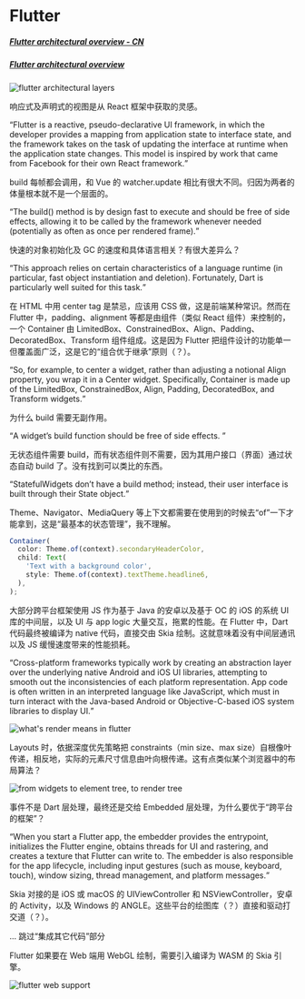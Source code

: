 # Flutter



##### [Flutter architectural overview - CN](https://flutter.cn/docs/resources/architectural-overview)

##### [Flutter architectural overview](https://docs.flutter.dev/resources/architectural-overview)

![flutter architectural layers](https://mgear-image.oss-cn-shanghai.aliyuncs.com/image/other/20220615164750.png?type=win11-square)

响应式及声明式的视图是从 React 框架中获取的灵感。

<q>Flutter is a reactive, pseudo-declarative UI framework, in which the developer provides a mapping from application state to interface state, and the framework takes on the task of updating the interface at runtime when the application state changes. This model is inspired by work that came from Facebook for their own React framework.</q>

build 每帧都会调用，和 Vue 的 watcher.update 相比有很大不同。归因为两者的体量根本就不是一个层面的。

<q>The build() method is by design fast to execute and should be free of side effects, allowing it to be called by the framework whenever needed (potentially as often as once per rendered frame).</q>

快速的对象初始化及 GC 的速度和具体语言相关？有很大差异么？

<q>This approach relies on certain characteristics of a language runtime (in particular, fast object instantiation and deletion). Fortunately, Dart is particularly well suited for this task.</q>

在 HTML 中用 center tag 是禁忌，应该用 CSS 做，这是前端某种常识。然而在 Flutter 中，padding、alignment 等都是由组件（类似 React 组件）来控制的，一个 Container 由 LimitedBox、ConstrainedBox、Align、Padding、DecoratedBox、Transform 组件组成。这是因为 Flutter 把组件设计的功能单一但覆盖面广泛，这是它的“组合优于继承”原则（？）。

<q>So, for example, to center a widget, rather than adjusting a notional Align property, you wrap it in a Center widget. Specifically, Container is made up of the LimitedBox, ConstrainedBox, Align, Padding, DecoratedBox, and Transform widgets.</q>

为什么 build 需要无副作用。

<q>A widget’s build function should be free of side effects. </q>

无状态组件需要 build，而有状态组件则不需要，因为其用户接口（界面）通过状态自动 build 了。没有找到可以类比的东西。

<q>StatefulWidgets don’t have a build method; instead, their user interface is built through their State object.</q>

Theme、Navigator、MediaQuery 等上下文都需要在使用到的时候去“of”一下才能拿到，这是“最基本的状态管理”，我不理解。

```js
Container(
  color: Theme.of(context).secondaryHeaderColor,
  child: Text(
    'Text with a background color',
    style: Theme.of(context).textTheme.headline6,
  ),
);
```

大部分跨平台框架使用 JS 作为基于 Java 的安卓以及基于 OC 的 iOS 的系统 UI 库的中间层，以及 UI 与 app logic 大量交互，拖累的性能。在 Flutter 中，Dart 代码最终被编译为 native 代码，直接交由 Skia 绘制。这就意味着没有中间层通讯以及 JS 缓慢速度带来的性能损耗。

<q>Cross-platform frameworks typically work by creating an abstraction layer over the underlying native Android and iOS UI libraries, attempting to smooth out the inconsistencies of each platform representation. App code is often written in an interpreted language like JavaScript, which must in turn interact with the Java-based Android or Objective-C-based iOS system libraries to display UI.</q>

![what's render means in flutter](https://mgear-image.oss-cn-shanghai.aliyuncs.com/image/other/20220615164637.png)

Layouts 时，依据深度优先策略把 constraints（min size、max size）自根像叶传递，相反地，实际的元素尺寸信息由叶向根传递。这有点类似某个浏览器中的布局算法？

![from widgets to element tree, to render tree](https://mgear-image.oss-cn-shanghai.aliyuncs.com/image/other/20220615164604.png)

事件不是 Dart 层处理，最终还是交给 Embedded 层处理，为什么要优于“跨平台的框架”？

<q>When you start a Flutter app, the embedder provides the entrypoint, initializes the Flutter engine, obtains threads for UI and rastering, and creates a texture that Flutter can write to. The embedder is also responsible for the app lifecycle, including input gestures (such as mouse, keyboard, touch), window sizing, thread management, and platform messages.</q>

Skia 对接的是 iOS 或 macOS 的 UIViewController 和 NSViewController，安卓的 Activity，以及 Windows 的 ANGLE。这些平台的绘图库（？）直接和驱动打交道（？）。

... 跳过“集成其它代码”部分

Flutter 如果要在 Web 端用 WebGL 绘制，需要引入编译为 WASM 的 Skia 引擎。

![flutter web support](https://mgear-image.oss-cn-shanghai.aliyuncs.com/image/other/20220615164818.png?type=win11-square)